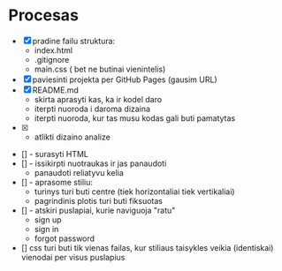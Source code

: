 # Procesas

- [x] pradine failu struktura:
    - index.html
    - .gitignore
    - main.css ( bet ne butinai vienintelis)
- [x] paviesinti projekta per GitHub Pages (gausim URL)
- [x] README.md
    - skirta aprasyti kas, ka ir kodel daro
    - iterpti nuoroda i daroma dizaina
    - iterpti nuoroda, kur tas musu kodas gali buti pamatytas
- [x] - atlikti dizaino analize
- [] - surasyti HTML
- [] - issikirpti nuotraukas ir jas panaudoti
     - panaudoti reliatyvu kelia
- [] - aprasome stiliu:
     - turinys turi buti centre (tiek horizontaliai tiek vertikaliai)
     - pagrindinis plotis turi buti fiksuotas
- [] - atskiri puslapiai, kurie naviguoja "ratu"
     - sign up
     - sign in
     - forgot password
- [] css turi buti tik vienas failas, kur stiliaus taisykles veikia (identiskai) vienodai per visus puslapius     

